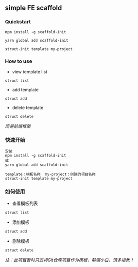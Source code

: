 ## simple FE scaffold

### Quickstart

```
npm install -g scaffold-init

yarn global add scaffold-init

struct-init template my-project
```

### How to use

* view template list

```
struct list
```

* add template

```
struct add
```

* delete template

```
struct delete
```


*简易前端框架*

### 快速开始
```
安装
npm install -g scaffold-init
或
yarn global add scaffold-init

template：模板名称  my-project：创建的项目名称
struct-init template my-project
```

### 如何使用

* 查看模板列表

```
struct list
```

* 添加模板

```
struct add
```

* 删除模板

```
struct delete
```

*注：此项目暂时只支持Git仓库项目作为模板，前端小白，请多指教！*
